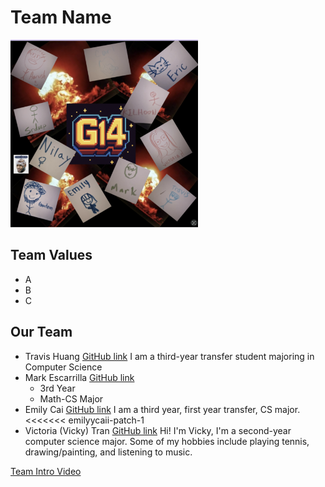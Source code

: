 # Team Name
<img src="brand.png" alt="Brand image" width="300" height="300">

## Team Values
- A
- B
- C

## Our Team
- Travis Huang [GitHub link](https://github.com/travishuang24)
  I am a third-year transfer student majoring in Computer Science
- Mark Escarrilla [GitHub link](https://yscmark.github.io/about-me/)
  - 3rd Year
  - Math-CS Major
- Emily Cai [GitHub link](https://github.com/emilyycaii)
  I am a third year, first year transfer, CS major.<<<<<<< emilyycaii-patch-1
- Victoria (Vicky) Tran [GitHub link](https://victoriatr6n.github.io/cse110lab1/)
  Hi! I'm Vicky, I'm a second-year computer science major. Some of my hobbies include playing tennis, drawing/painting, and listening to music. 

[Team Intro Video](videos/placeholder.txt)
